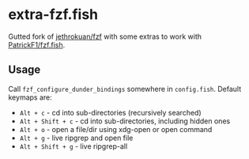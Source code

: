 # extra-fzf.fish

Gutted fork of [jethrokuan/fzf](https://github.com/jethrokuan/fzf) with some extras to work with [PatrickF1/fzf.fish](https://github.com/PatrickF1/fzf.fish).

## Usage

Call `fzf_configure_dunder_bindings` somewhere in `config.fish`.
Default keymaps are:

- `Alt + c` - cd into sub-directories (recursively searched)
- `Alt + Shift + c` - cd into sub-directories, including hidden ones
- `Alt + o` - open a file/dir using xdg-open or open command
- `Alt + g` - live ripgrep and open file
- `Alt + Shift + g` - live ripgrep-all
